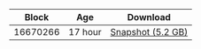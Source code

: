 |     Block   |     Age     |   Download  |
| ----------- | ----------- | ----------- |
|   16670266   |  17 hour | [Snapshot (5.2 GB)](https://s3.eu-central-1.amazonaws.com/w3coins.io/snapshots/cosmos-mainnet/cosmos_snapsot_latest.tar.lz4)  |
